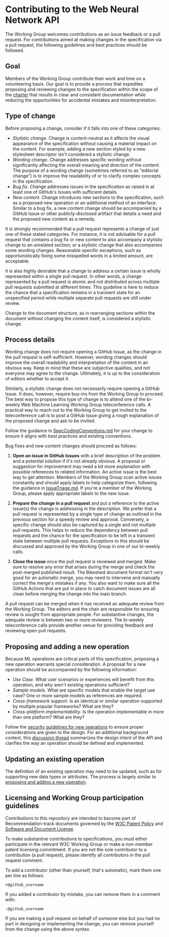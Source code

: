 # Contributing to the Web Neural Network API
The Working Group welcomes contributions as an issue feedback or a pull request. For contributions aimed at making changes in the specification via a pull request, the following guidelines and best practices should be followed.

## Goal
Members of the Working Group contribute their work and time on a volunteering basis. Our goal is to provide a process that expedites proposing and reviewing changes to the specification within the scope of the [charter](https://www.w3.org/2023/04/web-machine-learning-charter.html) that results in clear and consistent documentation while reducing the opportunities for accidental mistakes and misinterpretation.

## Type of change
Before proposing a change, consider if it falls into one of these categories:

- *Stylistic change*. Change is content-neutral as it affects the visual appearance of the specification without causing a material impact on the content. For example, adding a new section styled by a new stylesheet descriptor isn't considered a stylistic change.
- *Wording change*. Change addresses specific wording without significantly affecting the overall meaning and direction of the content. The purpose of a wording change (sometimes referred to as "editorial change") is to improve the readability of or to clarify complex concepts in the specification.
- *Bug fix*. Change addresses issues in the specification as raised in at least one of GitHub's Issues with sufficient details.
- *New content*. Change introduces new sections to the specification, such as a proposed new operation or an additional method of an interface. Similar to a bug fix, a new content change should be accompanied by a GitHub Issue or other publicly-disclosed artifact that details a need and the proposed new content as a remedy.

It is strongly recommended that a pull request represents a change of just one of these stated categories. For instance, it is not advisable for a pull request that contains a bug fix or new content to also accompany a stylistic change to an unrelated section; or a stylistic change that also accompanies some wording changes. Reasonable specific exceptions, such as opportunistically fixing some misspelled words in a limited amount, are acceptable.

It is also highly desirable that a change to address a certain issue is wholly represented within a single pull request. In other words, a change represented by a pull request is atomic and not distributed across multiple pull requests submitted at different times. This guideline is here to reduce the chance that a specification remains in a transient state for an unspecified period while multiple separate pull requests are still under review.

Change to the document structure, as in rearranging sections within the document without changing the content itself, is considered a stylistic change.

## Process details
Wording change does not require opening a GitHub Issue, as the change in the pull request is self-sufficient. However, wording changes should improve the overall readability and interpretation of the content in an obvious way. Keep in mind that these are subjective qualities, and not everyone may agree to the change. Ultimately, it is up to the consideration of editors whether to accept it.

Similarly, a stylistic change does not necessarily require opening a GitHub Issue. It does, however, require buy-ins from the Working Group to proceed. The best way to propose this type of change is to attend one of the bi-weekly Web Machine Learning Working Group teleconference calls. A practical way to reach out to the Working Group to get invited to the teleconference call is to post a GitHub Issue giving a rough explanation of the proposed change and ask to be invited.

Follow the guidance in [SpecCodingConventions.md](docs/SpecCodingConventions.md) for your change to ensure it aligns with best practices and existing conventions.

Bug fixes and new content changes should proceed as follows:
1. **Open an issue in GitHub Issues** with a brief description of the problem and a potential solution if it's not already obvious. A proposal or suggestion for improvement may need a bit more explanation with possible references to related information. An active issue is the best way to get attention. Members of the Working Group scan active issues constantly and should apply labels to help categorize them, following the guidance in [IssueTriage.md](docs/IssueTriage.md). If you're a member of the Working Group, please apply appropriate labels to the new issue.

2. **Prepare the change in a pull request** and put a reference to the active issue(s) the change is addressing in the description. We prefer that a pull request is represented by a single type of change as outlined in the previous section for a speedy review and approval. Conversely, a specific change should also be captured by a single and not multiple pull requests. This helps to reduce the dependency between pull requests and the chance for the specification to be left in a transient state between multiple pull requests. Exceptions to this should be discussed and approved by the Working Group in one of our bi-weekly calls.

3. **Close the issue** once the pull request is reviewed and merged. Make sure to resolve any error that arises during the merge and check the post-merged published result. The Bikeshed document format isn't very good for an automatic merge, you may need to intervene and manually correct the merge's mistakes if any. You also want to make sure all the GitHub Actions that are put in place to catch document issues are all clean before merging the change into the main branch.

A pull request can be merged when it has received an adequate review from the Working Group. The editors and the chair are responsible for ensuring review is sought from appropriate people. For substantive changes, the adequate review is between two or more reviewers. The bi-weekly teleconference calls provide another venue for providing feedback and reviewing open pull requests.

## Proposing and adding a new operation
Because ML operations are critical parts of this specification, proposing a new operation warrants special consideration. A proposal for a new operation should be accompanied by the following information:

- *Use Case*. What user scenarios or experiences will benefit from this operation, and why aren't existing operations sufficient?
- *Sample models*. What are specific models that enable the target use case? One or more sample models as references are required.
- *Cross-framework support*. Is an identical or similar operation supported by multiple popular frameworks? What are they?
- *Cross-platform implementability*. Is the operation implementable in more than one platform? What are they?

Follow the [security guidelines for new operations](https://www.w3.org/TR/webnn/#security-new-ops) to ensure proper considerations are given to the design. For an additional background context, this [discussion thread](https://www.w3.org/2021/11/18-webmachinelearning-minutes.html#t02) summarizes the design intent of the API and clarifies the way an operation should be defined and implemented.

## Updating an existing operation
The definition of an existing operation may need to be updated, such as for supporting new data types or attributes. The process is largely similar to [proposing and adding a new operation](#proposing-and-adding-a-new-operation).

## Licensing and Working Group participation guidelines
Contributions to this repository are intended to become part of Recommendation-track documents governed by the [W3C Patent Policy](https://www.w3.org/Consortium/Patent-Policy/) and [Software and Document License](https://www.w3.org/Consortium/Legal/copyright-software).

To make substantive contributions to specifications, you must either participate in the relevant W3C Working Group or make a non-member patent licensing commitment. If you are not the sole contributor to a contribution (a pull request), please identify all contributors in the pull request comment.

To add a contributor (other than yourself, that's automatic), mark them one per line as follows:

```
+@github_username
```

If you added a contributor by mistake, you can remove them in a comment with:

```
-@github_username
```

If you are making a pull request on behalf of someone else but you had no part in designing or implementing the change, you can remove yourself from the change using the above syntax.
